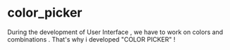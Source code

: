 # color_picker
During the development of User Interface , we have to work on colors and combinations . That's why i developed "COLOR PICKER" !
